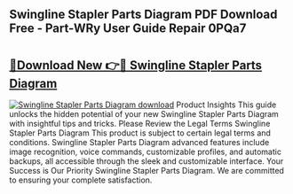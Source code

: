 ## Swingline Stapler Parts Diagram PDF Download Free - Part-WRy User Guide Repair 0PQa7

# <h2><a href="http://dfj40o.blite.top/?on=Swingline+Stapler+Parts+Diagram">🔗Download New 👉🔴 Swingline Stapler Parts Diagram</a></h2>

[![Swingline Stapler Parts Diagram download](https://i.imgur.com/lujVjoI.png)](http://dfj40o.blite.top/?on=Swingline+Stapler+Parts+Diagram)
Product Insights This guide unlocks the hidden potential of your new Swingline Stapler Parts Diagram with insightful tips and tricks. Please Review the Legal Terms Swingline Stapler Parts Diagram This product is subject to certain legal terms and conditions. Swingline Stapler Parts Diagram advanced features include image recognition, voice commands, customizable profiles, and automatic backups, all accessible through the sleek and customizable interface. Your Success is Our Priority Swingline Stapler Parts Diagram. We are committed to ensuring your complete satisfaction.
